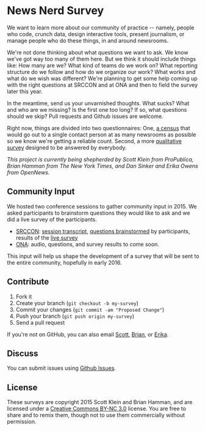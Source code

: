 # News Nerd Survey

We want to learn more about our community of practice -- namely, people who code, crunch data, design interactive tools, present journalism, or manage people who do these things, in and around newsrooms.

We're not done thinking about what questions we want to ask. We know we've got way too many of them here. But we think it should include things like: How many are we? What kind of teams do we work on? What reporting structure do we follow and how do we organize our work? What works and what do we wish was different? We're planning to get some help coming up with the right questions at SRCCON and at ONA and then to field the survey later this year.

In the meantime, send us your unvarnished thoughts. What sucks? What and who are we missing? Is the first one too long? If so, what questions should we skip? Pull requests and Github issues are welcome.

Right now, things are divided into two questionnaires: One, [a census](census.md) that would go out to a single contact person at as many newsrooms as possible so we know we're getting a reliable count. Second, a more [qualitative survey](survey.md) designed to be answered by everybody.

_This project is currently being shepherded by Scott Klein from ProPublica, Brian Hamman from The New York Times, and Dan Sinker and Erika Owens from OpenNews._


## Community Input

We hosted two conference sessions to gather community input in 2015. We asked participants to brainstorm questions they would like to ask and we did a live survey of the participants.

* [SRCCON](http://schedule.srccon.org/#_session-55): [session transcript](http://srccon.org/docs/transcripts/survey/), [questions brainstormed](/srccon_organized.md) by participants, results of the [live survey](/srccon_questions.md)
* [ONA](http://ona15.journalists.org/sessions/journo-techcommunity/): audio, questions, and survey results to come soon.

This input will help us shape the development of a survey that will be sent to the entire community, hopefully in early 2016.

## Contribute

1. Fork it
2. Create your branch (`git checkout -b my-survey`)
3. Commit your changes (`git commit -am "Proposed Change"`)
4. Push your branch (`git push origin my-survey`)
5. Send a pull request

If you're not on GitHub, you can also email [Scott](mailto:Scott.Klein@propublica.org), [Brian](mailto:hamman@nytimes.com), or [Erika](mailto:erika@mozillafoundation.org).

## Discuss

You can submit issues using [Github Issues](https://github.com/kleinmatic/news-nerd-survey/issues).

## License

These surveys are copyright 2015 Scott Klein and Brian Hamman, and are licensed under a [Creative Commons BY-NC 3.0](http://creativecommons.org/licenses/by-nc/3.0/) license. You are free to share and to remix them, though not to use them commercially without permission.

